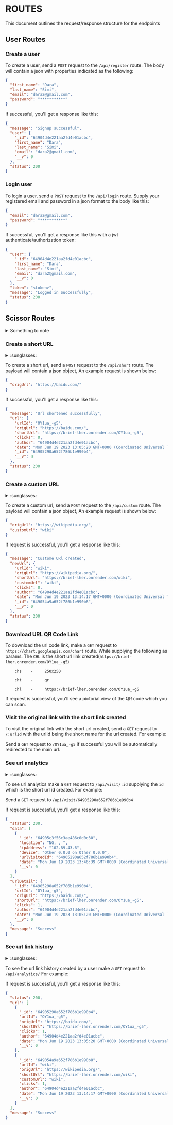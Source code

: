 # ROUTES

This document outlines the request/response structure for the endpoints

## User Routes

### Create a user

To create a user, send a `POST` request to the `/api/register` route. The body will contain a json with properties indicated as the following:

```json
{
  "first_name": "Dara",
  "last_name": "Simi",
  "email": "dara2@gmail.com",
  "password": "***********"
}
```

If successful, you'll get a response like this:

```json
{
  "message": "Signup successful",
  "user": {
    "_id": "64904d4e221aa2fd4e01acbc",
    "first_name": "Dara",
    "last_name": "Simi",
    "email": "dara2@gmail.com",
    "__v": 0
  },
  "status": 200
}
```

### Login user

To login a user, send a `POST` request to the `/api/login` route. Supply your registered email and password in a json format to the body like this:

```json
{
  "email": "dara2@gmail.com",
  "password": "***********"
}
```

If successful, you'll get a response like this with a jwt authenticate/authorization token:

```json
{
  "user": {
    "_id": "64904d4e221aa2fd4e01acbc",
    "first_name": "Dara",
    "last_name": "Simi",
    "email": "dara2@gmail.com",
    "__v": 0
  },
  "token": "<token>",
  "message": "Logged in Successfully",
  "status": 200
}
```

## Scissor Routes

<details>
<summary>Something to note</summary>
Supply login credentials using bearer auth when sending requests to some of the protected routes listed below.
</details>

### Create a short URL

<details>
<summary> :sunglasses: </summary>
This route is only accessible to logged in users, so add the bearer token for authorization.
</details>

To create a short url, send a `POST` request to the `/api/short` route. The payload will contain a json object, An example request is shown below:

```json
{
  "origUrl": "https://baidu.com/"
}
```

If successful, you'll get a response like this:

```json
{
  "message": "Url shortened successfully",
  "url": {
    "urlId": "OY1ua_-g5",
    "origUrl": "https://baidu.com/",
    "shortUrl": "https://brief-lher.onrender.com/OY1ua_-g5",
    "clicks": 0,
    "author": "64904d4e221aa2fd4e01acbc",
    "date": "Mon Jun 19 2023 13:05:20 GMT+0000 (Coordinated Universal Time)",
    "_id": "64905290a652f786b1e990b4",
    "__v": 0
  },
  "status": 200
}
```

### Create a custom URL

<details>
<summary> :sunglasses: </summary>
This route is only accessible to logged in users, so add the bearer token for authorization.
</details>

To create a custom url, send a `POST` request to the `/api/custom` route. The payload will contain a json object, An example request is shown below:

```json
{
  "origUrl": "https://wikipedia.org/",
  "customUrl": "wiki"
}
```

If request is successful, you'll get a response like this:

```json
{
  "message": "Custome URl created",
  "newUrl": {
    "urlId": "wiki",
    "origUrl": "https://wikipedia.org/",
    "shortUrl": "https://brief-lher.onrender.com/wiki",
    "customUrl": "wiki",
    "clicks": 0,
    "author": "64904d4e221aa2fd4e01acbc",
    "date": "Mon Jun 19 2023 13:14:17 GMT+0000 (Coordinated Universal Time)",
    "_id": "649054a9a652f786b1e990b8",
    "__v": 0
  },
  "status": 200
}
```

### Download URL QR Code Link

To download the url code link, make a `GET` request to `https://chart.googleapis.com/chart` route. While supplying the following as params. The `CHL` is the short url link created(`https://brief-lher.onrender.com/OY1ua_-g5`)

```PARAMS
    chs    -     250x250

    cht    -     qr

    chl    -     https://brief-lher.onrender.com/OY1ua_-g5
```

If request is successful, you'll see a pictorial view of the QR code which you can scan.

### Visit the original link with the short link created

To visit the original link with the short url created, send a `GET` request to `/:urlId` with the urlId being the short name for the url created. For example:

Send a `GET` request to `/OY1ua_-g5` if successful you will be automatically redirected to the main url.

### See url analytics

<details>
<summary> :sunglasses: </summary>
This route is only accessible to logged in users, so add the bearer token for authorization.
</details>

To see url analytics make a `GET` request to `/api/visit/:id` supplying the `id` which is the short url id created. For example:

Send a `GET` request to `/api/visit/64905290a652f786b1e990b4`

If request is successful, you'll get a response like this:

```json
{
  "status": 200,
  "data": [
    {
      "_id": "64905c3f56c3ae486c0d0c30",
      "location": "NG, , ",
      "ipAddress": "102.89.43.6",
      "device": "Other 0.0.0 on Other 0.0.0",
      "urlVisitedId": "64905290a652f786b1e990b4",
      "date": "Mon Jun 19 2023 13:46:39 GMT+0000 (Coordinated Universal Time)",
      "__v": 0
    }
  ],
  "urlDetail": {
    "_id": "64905290a652f786b1e990b4",
    "urlId": "OY1ua_-g5",
    "origUrl": "https://baidu.com/",
    "shortUrl": "https://brief-lher.onrender.com/OY1ua_-g5",
    "clicks": 1,
    "author": "64904d4e221aa2fd4e01acbc",
    "date": "Mon Jun 19 2023 13:05:20 GMT+0000 (Coordinated Universal Time)",
    "__v": 0
  },
  "message": "Success"
}
```

### See url link history

<details>
<summary> :sunglasses: </summary>
This route is only accessible to logged in users, so add the bearer token for authorization.
</details>

To see the url link history created by a user make a `GET` request to `/api/analytics/` For example:

If request is successful, you'll get a response like this:

```json
{
  "status": 200,
  "url": [
    {
      "_id": "64905290a652f786b1e990b4",
      "urlId": "OY1ua_-g5",
      "origUrl": "https://baidu.com/",
      "shortUrl": "https://brief-lher.onrender.com/OY1ua_-g5",
      "clicks": 1,
      "author": "64904d4e221aa2fd4e01acbc",
      "date": "Mon Jun 19 2023 13:05:20 GMT+0000 (Coordinated Universal Time)",
      "__v": 0
    },
    {
      "_id": "649054a9a652f786b1e990b8",
      "urlId": "wiki",
      "origUrl": "https://wikipedia.org/",
      "shortUrl": "https://brief-lher.onrender.com/wiki",
      "customUrl": "wiki",
      "clicks": 1,
      "author": "64904d4e221aa2fd4e01acbc",
      "date": "Mon Jun 19 2023 13:14:17 GMT+0000 (Coordinated Universal Time)",
      "__v": 0
    }
  ],
  "message": "Success"
}
```
